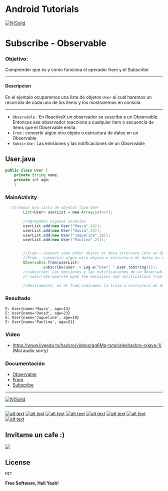 # Android Tutorials
[![N|Solid](http://i.imgur.com/zMu06FV.png)](https://github.com/David-Hackro)

# Subscribe - Observable

### Objetivo:
Comprender que es y como funciona el operador from  y el Subscribe

----

#### Descripcion
En el ejemplo ocuparemos una lista de objetos `User` el cual haremos un recorrido de cada
uno de los items y los mostraremos en consola.

----
- `Observable`     :  En ReactiveX un observador se suscribe a un Observable. Entonces ese observador reacciona a cualquier ítem o secuencia de ítems que el Observable emita.
- `From`  :   convertir algún otro objeto o estructura de datos en un Observable
- `Subscribe`      :      Las emisiones y las notificaciones de un Observable


## User.java

``` java
public class User {
    private String name;
    private int age;
    }
```

### MainActivity
``` java
  //Creamos una lista de objetos tipo User
        List<User> userList = new ArrayList<>();

        //Agregamos algunos usuarios
        userList.add(new User("Mayra",14));
        userList.add(new User("David",23));
        userList.add(new User("Jaqueline",10));
        userList.add(new User("Paulina",21));


        //From — convert some other object or data structure into an Observable
        //From - convertir algún otro objeto o estructura de datos en un Observable
        Observable.from(userList)
                .subscribe(user -> Log.e("User: ",user.toString()));
        //subscribe: Las emisiones y las notificaciones de un Observable
        // subscribe:operate upon the emissions and notifications from an Observable

        //Basicamente, en el from,indicamos la lista o estructura de datos,la cual sera

```

### Resultado
```
E: User{name='Mayra', age=14}
E: User{name='David', age=23}
E: User{name='Jaqueline', age=10}
E: User{name='Paulina', age=21}
```
### Video
- https://www.liveedu.tv/hackro/videos/gg6Mq-tutorialeshackro-rxjava-1/ (Mal audio sorry)

### Documentación

 - [Observable](http://reactivex.io/documentation/observable.html)
 - [From](http://reactivex.io/documentation/operators/from.html)
 - [Subscribe](http://reactivex.io/documentation/operators/subscribe.html)

---



[![N|Solid](http://i.imgur.com/ojgul72.png)](https://twitter.com/intent/tweet?text=Subscribe%Observable%20en%20RXJava&url=https://goo.gl/ct4s1U&hashtags=AndroidTutorials&via=DavidHackro)






----

[![alt text][1.1]][1]
[![alt text][2.1]][2]
[![alt text][3.1]][3]
[![alt text][4.1]][4]
[![alt text][6.1]][6]
[![alt text][7.1]][7]
[![alt text][8.1]][8]
[![alt text][9.1]][9]



[1.1]: http://i.imgur.com/WSJnJGh.png (@DavidHackro)
[2.1]: http://i.imgur.com/LTj71u4.png (Tutoriales Hackro)
[3.1]: http://i.imgur.com/AkKkG9J.png (Tutoriales Hackro)
[4.1]: http://i.imgur.com/62TiA7Z.png (Tutoriales Hackro)

[6.1]: http://i.imgur.com/8bC1N1O.png (Tutoriales Hackro)
[7.1]: http://i.imgur.com/bkADK8K.png (Tutoriales Hackro)
[8.1]: http://i.imgur.com/c4q4tlZ.png (Tutoriales Hackro)
[9.1]: http://i.imgur.com/R6x7ACz.png (Hackro)

[1]: https://twitter.com/DavidHackro
[2]: https://www.facebook.com/TutorialesHackro/
[3]: https://www.youtube.com/channel/UClxVhu_GAuKJO7RSM-JAdtw
[4]: https://www.linkedin.com/in/davidhackro/

[6]: https://www.paypal.com/cgi-bin/webscr?cmd=_s-xclick&hosted_button_id=8Z684VNGVFSJA
[7]: http://stackoverflow.com/users/3741698/david-hackro
[8]: https://www.liveedu.tv/hackro/
[9]: https://www.hackerrank.com/hackro91




## Invitame un cafe :)
[![](https://www.paypalobjects.com/en_US/i/btn/btn_donateCC_LG.gif)](https://www.paypal.com/cgi-bin/webscr?cmd=_s-xclick&hosted_button_id=8Z684VNGVFSJA)


License
----
    MIT

**Free Software, Hell Yeah!**
